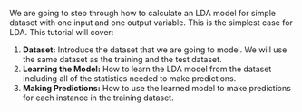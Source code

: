 We are going to step through how to calculate an LDA model for simple dataset with one input
and one output variable. This is the simplest case for LDA. This tutorial will cover:

1. **Dataset:** Introduce the dataset that we are going to model. We will use the same dataset
as the training and the test dataset.
2. **Learning the Model:** How to learn the LDA model from the dataset including all of
the statistics needed to make predictions.
3. **Making Predictions:** How to use the learned model to make predictions for each instance
in the training dataset.
